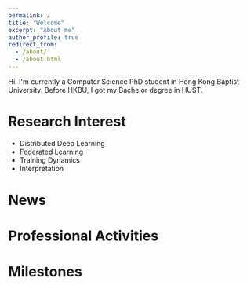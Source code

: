 ```yaml
---
permalink: /
title: "Welcome"
excerpt: "About me"
author_profile: true
redirect_from: 
  - /about/
  - /about.html
---
```


Hi! I'm currently a Computer Science PhD student in Hong Kong Baptist University. Before HKBU, I got my Bachelor degree in HUST.

<!-- [this Github repository](https://github.com/staeiou/staeiou.github.io).
 -->

Research Interest
======
* Distributed Deep Learning
* Federated Learning
* Training Dynamics
* Interpretation



News
======




Professional Activities
======



Milestones
======









